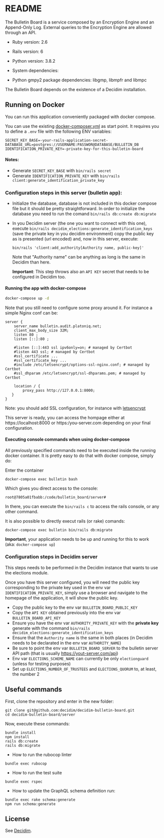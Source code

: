 # README

The Bulletin Board is a service composed by an Encryption Engine and an Append-Only Log. External queries to the Encryption Engine are allowed through an API.

- Ruby version: 2.6
- Rails version: 6
- Python version: 3.8.2

- System dependencies:
- Python gmpy2 package dependencies: libgmp, libmpfr and libmpc

The Bulletin Board depends on the existence of a Decidim installation.


## Running on Docker

You can run this application conveniently packaged with docker compose.

You can use the existing [docker-composer.yml](docker-composer.yml) as start point.
It requires you to define a `.env` file with the following ENV variables:

```
SECRET_KEY_BASE=-your-rails-application-secret-
DATABASE_URL=postgres://USERNAME:PASSWOR@DATABASE/BULLETIN_DB
IDENTIFICATION_PRIVATE_KEY=-private-key-for-this-bulletin-board

```

#### Notes:

- Generate `SECRET_KEY_BASE` with `bin/rails secret`
- Generate `IDENTIFICATION_PRIVATE_KEY` with `bin/rails client:generate_identification_private_key`

### Configuration steps in this server (bulletin app):

- Initialize the database, database is not included in this docker compose file but it should be pretty straightforward.
  In order to initialize the database you need to run the comand `bin/rails db:create db:migrate`

- In you Decidim server (the one you want to connect with this one), execute
	`bin/rails decidim_elections:generate_identification_keys` (save the private key in you decidim environment)
	copy the public key as is presented (url encoded) and, now in this server, execute:

	`bin/rails 'client:add_authority[Authority name, public-key]'`

	Note that "Authority name" can be anything as long is the same in Decidim than here.

	**Important**: This step throws also an `API KEY` secret that needs to be configured in Decidim too.

#### Running the app with docker-compose


```bash
docker-compose up -d
```

Note that you still need to configure some proxy around it.
For instance a simple Nginx conf can be:

```
server {
    server_name bulletin.audit.platoniq.net;
    client_max_body_size 32M;
    listen 80 ;
    listen [::]:80 ;

    #listen [::]:443 ssl ipv6only=on; # managed by Certbot
    #listen 443 ssl; # managed by Certbot
    #ssl_certificate ...
    #ssl_certificate_key ...
    #include /etc/letsencrypt/options-ssl-nginx.conf; # managed by Certbot
    #ssl_dhparam /etc/letsencrypt/ssl-dhparams.pem; # managed by Certbot

    location / {
        proxy_pass http://127.0.0.1:8000;
   }
}

```

Note: you should add SSL configuration, for instance with [letsencrypt](https://certbot.eff.org/lets-encrypt)

This server is ready, you can access the hompage either at https://localhost:8000 or https:/you-server.com depending on your final configuration.

#### Executing console commands when using docker-compose

All previously specified commands need to be executed inside the running docker container. It is pretty easy to do that with docker compose, simply do:

Enter the container

```
docker-compose exec bulletin bash
```

Which gives you direct access to the console:

```
root@7805a01fbabb:/code/bulletin_board/server# 
```

In there, you can execute the `bin/rails c` to access the rails console, or any other command.

It is also possible to directly execut rails (or rake) comands:

```
docker-compose exec bulletin bin/rails db:migrate
```

**Important**, your application needs to be up and running for this to work (aka: `docker-compose up`)

### Configuration steps in Decidim server

This steps needs to be performed in the Decidim instance that wants to use the elections module.

Once you have this server configured, you will need the public key corresponding to the private key used in the
env var `IDENTIFICATION_PRIVATE_KEY`, simply use a browser and navigate to the homepage of the application, it will show the public key.

- Copy the public key to the env var `BULLETIN_BOARD_PUBLIC_KEY`
- Copy the `API KEY` obtained previously into the env var `BULLETIN_BOARD_API_KEY`
- Ensure you have the env var `AUTHORITY_PRIVATE_KEY` with the **private key** generate with the command `bin/rails decidim_elections:generate_identification_keys`
- Ensure that the `Authority name` is the same in both places (in Decidim needs to be declarated in the env var `AUTHORITY_NAME`)
- Be sure to point the env var `BULLETIN_BOARD_SERVER` to the bulletin server API path (that is usually https://yout-server.com/api)
- Env var `ELECTIONS_SCHEME_NAME` can currently be only `electionguard` (unless for testing purposes)
- Set up `ELECTIONS_NUMBER_OF_TRUSTEES` and `ELECTIONS_QUORUM` to, at least, the number 2

## Useful commands

First, clone the repository and enter in the new folder:

```
git clone git@github.com:decidim/decidim-bulletin-board.git
cd decidim-bulletin-board/server
```

Now, execute these commands:

```
bundle install
npm install
rails db:create
rails db:migrate
```

- How to run the rubocop linter

```
bundle exec rubocop
```

- How to run the test suite

```
bundle exec rspec
```

- How to update the GraphQL schema definition run:

```
bundle exec rake schema:generate
npm run schema:generate
```

## License

See [Decidim](https://github.com/decidim/decidim).
